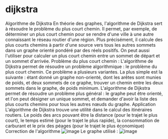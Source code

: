 # dijkstra
Algorithme de Dijkstra
En théorie des graphes, l'algorithme de Dijkstra sert à résoudre le problème du plus court chemin. Il permet, par exemple, de déterminer un plus court chemin pour se rendre d'une ville à une autre connaissant le réseau routier d'une région. Plus précisément, il calcule des plus courts chemins à partir d'une source vers tous les autres sommets dans un graphe orienté pondéré par des réels positifs. On peut aussi l'utiliser pour calculer un plus court chemin entre un sommet de départ et un sommet d'arrivée.
Problème du plus court chemin :
 L'algorithme de Dijkstra permet de résoudre un problème algorithmique : le problème du plus court chemin. Ce problème a plusieurs variantes. La plus simple est la suivante : étant donné un graphe non-orienté, dont les arêtes sont munies de poids, et deux sommets de ce graphe, trouver un chemin entre les deux sommets dans le graphe, de poids minimum. L'algorithme de Dijkstra permet de résoudre un problème plus général : le graphe peut être orienté, et l'on peut désigner un unique sommet, et demander d'avoir la liste des plus courts chemins pour tous les autres nœuds du graphe.
Application
L'algorithme de Dijkstra trouve une utilité dans le calcul des itinéraires routiers. Le poids des arcs pouvant être la distance (pour le trajet le plus court), le temps estimé (pour le trajet le plus rapide), la consommation de carburant et le prix des péages (pour le trajet le plus économique)
Correction de l'algorithme
![image](https://user-images.githubusercontent.com/73115522/101986581-eaf6d680-3c8e-11eb-9b92-fd9a7d220c2c.png)
Le graphe utilisé :
![image](https://user-images.githubusercontent.com/73115522/101986480-55f3dd80-3c8e-11eb-824a-531d0c109a05.png)
